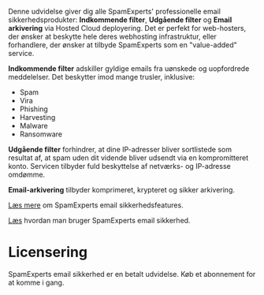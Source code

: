Denne udvidelse giver dig alle SpamExperts' professionelle email sikkerhedsprodukter: **Indkommende filter**, **Udgående filter** og **Email arkivering** via Hosted Cloud deployering. Det er perfekt for web-hosters, der ønsker at beskytte hele deres webhosting infrastruktur, eller forhandlere, der ønsker at tilbyde SpamExperts som en "value-added" service. 

**Indkommende filter** adskiller gyldige emails fra uønskede og uopfordrede meddelelser. Det beskytter imod mange trusler, inklusive: 

- Spam 
- Vira 
- Phishing 
- Harvesting 
- Malware 
- Ransomware 

**Udgående filter** forhindrer, at dine IP-adresser bliver sortlistede som resultat af, at spam uden dit vidende bliver udsendt via en kompromitteret konto. Servicen tilbyder fuld beskyttelse af netværks- og IP-adresse omdømme. 

**Email-arkivering** tilbyder komprimeret, krypteret og sikker arkivering. 

[Læs mere](https://www.spamexperts.com/services/incoming-filtering) om SpamExperts email sikkerhedsfeatures. 

[Læs](https://github.com/SpamExperts/plesk-extension/blob/master/docs/user-manual.md) hvordan man bruger SpamExperts email sikkerhed. 

# Licensering 

SpamExperts email sikkerhed er en betalt udvidelse. Køb et abonnement for at komme i gang.